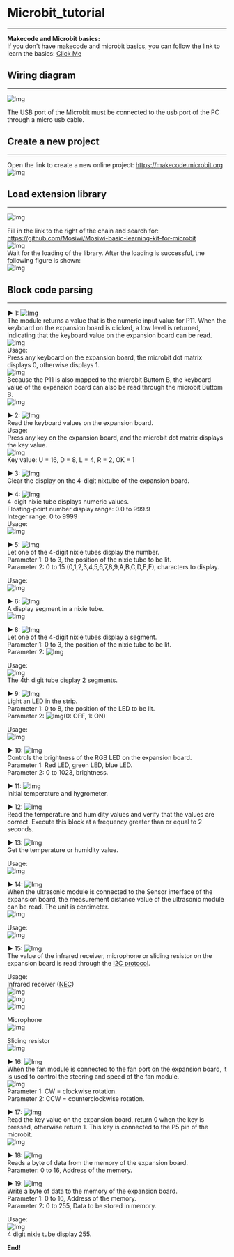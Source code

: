 # Microbit_tutorial    
-------------------
**Makecode and Microbit basics:**    
If you don't have makecode and microbit basics, you can follow the link to learn the basics: [Click Me](https://docs.mosiwi.com/en/latest/microbit/M1D0000_microbit_mainboard/M1D0000_microbit_mainboard.html)    

## Wiring diagram        
-----------------
![Img](../_static/microbit_tutorial/img/1img.jpg)   

The USB port of the Microbit must be connected to the usb port of the PC through a micro usb cable.   

## Create a new project      
-----------------------          
Open the link to create a new online project: <https://makecode.microbit.org>     
![Img](../_static/microbit_tutorial/img/2img.png)  
  
## Load extension library      
-------------------------
![Img](../_static/microbit_tutorial/img/3img.png)  

Fill in the link to the right of the chain and search for: <https://github.com/Mosiwi/Mosiwi-basic-learning-kit-for-microbit>     
![Img](../_static/microbit_tutorial/img/4img.png)         
Wait for the loading of the library. After the loading is successful, the following figure is shown:   
![Img](../_static/microbit_tutorial/img/5img.png)       

## Block code parsing        
---------------------
▶ 1: ![Img](../_static/microbit_tutorial/img/6img.png)     
The module returns a value that is the numeric input value for P11. When the keyboard on the expansion board is clicked, a low level is returned, indicating that the keyboard value on the expansion board can be read.        
![Img](../_static/microbit_tutorial/img/7img.jpg)     
Usage:      
Press any keyboard on the expansion board, the microbit dot matrix displays 0, otherwise displays 1.    
![Img](../_static/microbit_tutorial/img/8img.png)   
Because the P11 is also mapped to the microbit Buttom B, the keyboard value of the expansion board can also be read through the microbit Buttom B.     
![Img](../_static/microbit_tutorial/img/9img.png)       


▶ 2: ![Img](../_static/microbit_tutorial/img/10img.png)      
Read the keyboard values on the expansion board.     
Usage:   
Press any key on the expansion board, and the microbit dot matrix displays the key value.       
![Img](../_static/microbit_tutorial/img/11img.png)      
Key value: U = 16, D = 8, L = 4, R = 2, OK = 1   

▶ 3: ![Img](../_static/microbit_tutorial/img/12img.png)     
Clear the display on the 4-digit nixtube of the expansion board.   

▶ 4: ![Img](../_static/microbit_tutorial/img/13img.png)   
4-digit nixie tube displays numeric values.   
Floating-point number display range: 0.0 to 999.9     
Integer range: 0 to 9999    
Usage:   
![Img](../_static/microbit_tutorial/img/14img.png)     

▶ 5: ![Img](../_static/microbit_tutorial/img/15img.png)   
Let one of the 4-digit nixie tubes display the number.   
Parameter 1: 0 to 3, the position of the nixie tube to be lit.   
Parameter 2: 0 to 15 (0,1,2,3,4,5,6,7,8,9,A,B,C,D,E,F), characters to display.   

Usage:   
![Img](../_static/microbit_tutorial/img/16img.png)   

▶ 6: ![Img](../_static/microbit_tutorial/img/17img.png)   
A display segment in a nixie tube.       
![Img](../_static/microbit_tutorial/img/18img.png)   

▶ 8: ![Img](../_static/microbit_tutorial/img/19img.png)    
Let one of the 4-digit nixie tubes display a segment.   
Parameter 1: 0 to 3, the position of the nixie tube to be lit.   
Parameter 2: ![Img](../_static/microbit_tutorial/img/17img.png)     

Usage:   
![Img](../_static/microbit_tutorial/img/20img.png)    
The 4th digit tube display 2 segments.    

▶ 9: ![Img](../_static/microbit_tutorial/img/21img.png)   
Light an LED in the strip.  
Parameter 1: 0 to 8, the position of the LED to be lit.   
Parameter 2: ![Img](../_static/microbit_tutorial/img/22img.png)(0: OFF, 1: ON)      

Usage:   
![Img](../_static/microbit_tutorial/img/23img.png)       

▶ 10: ![Img](../_static/microbit_tutorial/img/24img.png)    
Controls the brightness of the RGB LED on the expansion board.    
Parameter 1: Red LED, green LED, blue LED.     
Parameter 2: 0 to 1023, brightness.   

▶ 11: ![Img](../_static/microbit_tutorial/img/25img.png)     
Initial temperature and hygrometer.    

▶ 12: ![Img](../_static/microbit_tutorial/img/26img.png)   
Read the temperature and humidity values and verify that the values are correct. Execute this block at a frequency greater than or equal to 2 seconds.        

▶ 13: ![Img](../_static/microbit_tutorial/img/27img.png)      
Get the temperature or humidity value.   

Usage:   
![Img](../_static/microbit_tutorial/img/28img.png)     

▶ 14: ![Img](../_static/microbit_tutorial/img/29img.png)   
When the ultrasonic module is connected to the Sensor interface of the expansion board, the measurement distance value of the ultrasonic module can be read. The unit is centimeter.           
![Img](../_static/microbit_tutorial/img/30img.jpg)     

Usage:     
![Img](../_static/microbit_tutorial/img/31img.png)   

▶ 15: ![Img](../_static/microbit_tutorial/img/32img.png)     
The value of the infrared receiver, microphone or sliding resistor on the expansion board is read through the [I2C protocol](../../C1E0000_3in1_basic_learning_shield/C1E0000_3in1_basic_learning_shield.md#io-expand).        

Usage:   
Infrared receiver ([NEC](https://docs.mosiwi.com/en/latest/resource/nec/nec.html))   
![Img](../_static/microbit_tutorial/img/33img.png)    
![Img](../_static/microbit_tutorial/img/34img.jpg)     
![Img](../_static/microbit_tutorial/img/40img.png)     

Microphone    
![Img](../_static/microbit_tutorial/img/35img.png)    

Sliding resistor   
![Img](../_static/microbit_tutorial/img/36img.png)    

▶ 16: ![Img](../_static/microbit_tutorial/img/44img.png)      
When the fan module is connected to the fan port on the expansion board, it is used to control the steering and speed of the fan module.    
![Img](../_static/microbit_tutorial/img/45img.jpg)     
Parameter 1: CW = clockwise rotation.     
Parameter 2: CCW = counterclockwise rotation.    

▶ 17: ![Img](../_static/microbit_tutorial/img/37img.png)     
Read the key value on the expansion board, return 0 when the key is pressed, otherwise return 1. This key is connected to the P5 pin of the microbit.   
![Img](../_static/microbit_tutorial/img/38img.jpg)     

▶ 18: ![Img](../_static/microbit_tutorial/img/41img.png)      
Reads a byte of data from the memory of the expansion board.    
Parameter: 0 to 16, Address of the memory.     

▶ 19: ![Img](../_static/microbit_tutorial/img/42img.png)    
Write a byte of data to the memory of the expansion board.   
Parameter 1: 0 to 16, Address of the memory.      
Parameter 2: 0 to 255, Data to be stored in memory.  

Usage:     
![Img](../_static/microbit_tutorial/img/43img.png)     
4 digit nixie tube display 255.   

**End!**    
   
